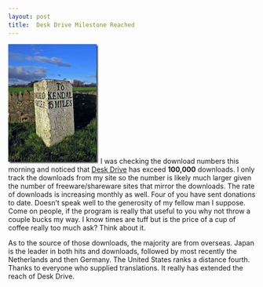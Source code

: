 ```yaml
---
layout: post
title:  Desk Drive Milestone Reached
---
```

![image](/cdn/images/blog/DeskDriveMilestoneReached_B8EE/image.png) I was checking the download numbers this morning and noticed that [Desk Drive](/deskdrive) has exceed **100,000** downloads. I only track the downloads from my site so the number is likely much larger given the number of freeware/shareware sites that mirror the downloads. The rate of downloads is increasing monthly as well. Four of you have sent donations to date. Doesn’t speak well to the generosity of my fellow man I suppose. Come on people, if the program is really that useful to you why not throw a couple bucks my way. I know times are tuff but is the price of a cup of coffee really too much ask? Think about it.

As to the source of those downloads, the majority are from overseas. Japan is the leader in both hits and downloads, followed by most recently the Netherlands and then Germany. The United States ranks a distance fourth. Thanks to everyone who supplied translations. It really has extended the reach of Desk Drive.

